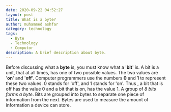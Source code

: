 ```yaml
---
date: 2020-09-22 04:52:27
layout: post
title: What is a byte?
author: muhammed ashfar
category: technology
tags:
  - Byte
  - Technology
  - Computor
description: A brief description about byte.
---
```

Before discussing what a **byte** is, you must know what a '**bit**' is. A bit is a unit, that at all times, has one of two possible values. The two values are '**on**' and '**off**'. Computer programmers use the numbers **0** and **1** to represent these two values. 0 stands for 'off', and 1 stands for 'on'. Thus , a bit that is off has the value 0 and a bit that is on, has the value 1. A group of *8 bits forms a byte*. Bits are grouped into bytes to separate one piece of information from the next. Bytes are used to measure the amount of information a device can store.